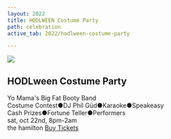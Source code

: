 ```yaml
---
layout: 2022
title: HODLWEEN Costume Party
path: celebration
active_tab: 2022/hodlween-costume-party

---
```

<div class="highlight-section4"></div>

<article class="center">
	<div class="color-image"><img src="/assets/img/pic1.jpg" /></div>
	<h2>HODLween Costume Party</h2>
	<div class="header justify-content-center">
	    <div class="white-divider-mid with-bg top"></div>
	    <div class="headline-bg">
	        Yo Mama's Big Fat Booty Band<br>Costume Contest<span>&#9679;</span>DJ Ph&iacute;l G&uuml;d<span>&#9679;</span>Karaoke<span>&#9679;</span>Speakeasy<br>Cash Prizes<span>&#9679;</span>Fortune Teller<span>&#9679;</span>Performers
	    </div>
	    <div class="white-divider-mid with-bg bottom"></div>
	    <span class="headline2 party"><span>sat, oct 22nd, 8pm-2am</span><br>the hamilton</span
	</div>
	<a href="/2022/tickets" class="orange-pill-btn">Buy Tickets</a>
</article>